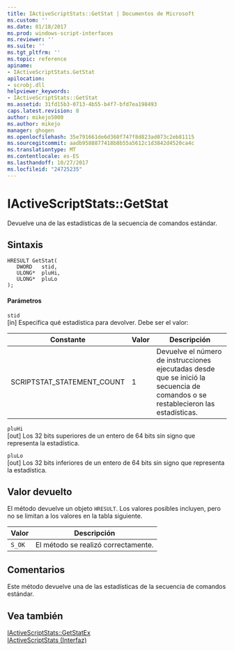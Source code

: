 ```yaml
---
title: IActiveScriptStats::GetStat | Documentos de Microsoft
ms.custom: ''
ms.date: 01/18/2017
ms.prod: windows-script-interfaces
ms.reviewer: ''
ms.suite: ''
ms.tgt_pltfrm: ''
ms.topic: reference
apiname:
- IActiveScriptStats.GetStat
apilocation:
- scrobj.dll
helpviewer_keywords:
- IActiveScriptStats::GetStat
ms.assetid: 31fd15b3-0713-4b55-b4f7-bfd7ea198493
caps.latest.revision: 8
author: mikejo5000
ms.author: mikejo
manager: ghogen
ms.openlocfilehash: 35e791661de6d360f747f8d823ad073c2eb81115
ms.sourcegitcommit: aadb9588877418b8b55a5612c1d3842d4520ca4c
ms.translationtype: MT
ms.contentlocale: es-ES
ms.lasthandoff: 10/27/2017
ms.locfileid: "24725235"
---
```

# <a name="iactivescriptstatsgetstat"></a>IActiveScriptStats::GetStat
Devuelve una de las estadísticas de la secuencia de comandos estándar.  
  
## <a name="syntax"></a>Sintaxis  
  
```  
HRESULT GetStat(  
   DWORD   stid,  
   ULONG*  pluHi,  
   ULONG*  pluLo  
);  
```  
  
#### <a name="parameters"></a>Parámetros  
 `stid`  
 [in] Especifica qué estadística para devolver. Debe ser el valor:  
  
|Constante|Valor|Descripción|  
|--------------|-----------|-----------------|  
|SCRIPTSTAT_STATEMENT_COUNT|1|Devuelve el número de instrucciones ejecutadas desde que se inició la secuencia de comandos o se restablecieron las estadísticas.|  
  
 `pluHi`  
 [out] Los 32 bits superiores de un entero de 64 bits sin signo que representa la estadística.  
  
 `pluLo`  
 [out] Los 32 bits inferiores de un entero de 64 bits sin signo que representa la estadística.  
  
## <a name="return-value"></a>Valor devuelto  
 El método devuelve un objeto `HRESULT`. Los valores posibles incluyen, pero no se limitan a los valores en la tabla siguiente.  
  
|Valor|Descripción|  
|-----------|-----------------|  
|`S_OK`|El método se realizó correctamente.|  
  
## <a name="remarks"></a>Comentarios  
 Este método devuelve una de las estadísticas de la secuencia de comandos estándar.  
  
## <a name="see-also"></a>Vea también  
 [IActiveScriptStats::GetStatEx](../../winscript/reference/iactivescriptstats-getstatex.md)   
 [IActiveScriptStats (Interfaz)](../../winscript/reference/iactivescriptstats-interface.md)